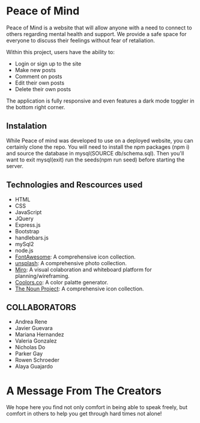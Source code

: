 # Peace of Mind

Peace of Mind is a website that will allow anyone with a need to connect to others regarding mental health and support. We provide a safe space for everyone to discuss their feelings without fear of retaliation.

Within this project, users have the ability to:

* Login or sign up to the site
* Make new posts
* Comment on posts
* Edit their own posts
* Delete their own posts

The application is fully responsive and even features a dark mode toggler in the bottom right corner. 

## Instalation

While Peace of mind was developed to use on a deployed website, you can certainly clone the repo. You will need to install the npm packages (npm i) and source the database in mysql(SOURCE db/schema.sql). Then you'll want to exit mysql(exit) run the seeds(npm run seed) before starting the server. 

## Technologies and Rescources used 
* HTML
* CSS
* JavaScript
* JQuery
* Express.js
* Bootstrap
* handlebars.js
* mySql2
* node.js
* [FontAwesome](https://fontawesome.com/): A comprehensive icon collection.
* [unsplash](https://unsplash.com/): A comprehensive photo collection.
* [Miro](https://miro.com/about/): A visual colaboration and whiteboard platform for planning/wireframing. 
* [Coolors.co](https://coolors.co/): A color palatte generator.
* [The Noun Project](https://thenounproject.com/): A comprehensive icon collection. 

## COLLABORATORS
- Andrea Rene 
- Javier Guevara
- Mariana Hernandez 
- Valeria Gonzalez 
- Nicholas Do 
- Parker Gay 
- Rowen Schroeder 
- Alaya Guajardo 

# A Message From The Creators
We hope here you find not only comfort in being able to speak freely, but comfort in others to help you get through hard times not alone!